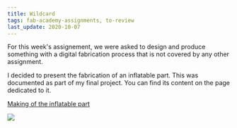 ```yaml
---
title: Wildcard
tags: fab-academy-assignments, to-review
last_update: 2020-10-07
---
```


For this week's assignement, we were asked to design and produce something with a digital fabrication process that is not covered by any other assignment.

I decided to present the fabrication of an inflatable part. This was documented as part of my final project. You can find its content on the page dedicated to it.

[Making of the inflatable part](button:green-observatory-inflatable.html)

![](inflatable-result.jpg)
